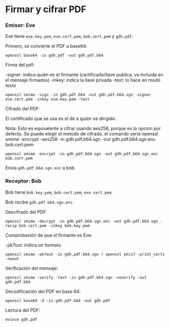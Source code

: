 # Firmar y cifrar PDF

### Emisor: Eve

Eve tiene `eve.key.pem`, `eve.cert.pem`, `bob.cert.pem` y `gdh.pdf`.

Primero, se convierte el PDF a base64:

`openssl base64 -in gdh.pdf -out gdh.pdf.b64`

Firma del pdf:

-signer: indica quién es el firmante (certificado/llave publica, va incluida en el mensaje firmados)
-inkey: indica la llave privada
-text: lo hace en modo texto

`openssl smime -sign -in gdh.pdf.b64 -out gdh.pdf.b64.sgn -signer eve.cert.pem -inkey eve.key.pem -text`

Cifrado del PDF:

El certificado que se usa es el de a quién va dirigido.

Nota: Esto es equivalente a cifrar usando aes256, porque es la opcion por defecto. Se puede elegir el metodo de cifrado, el comando sería openssl smime -encrypt -aes256 -in gdh.pdf.b64.sgn -out gdh.pdf.b64.sgn.enc bob.cert.pem


`openssl smime -encrypt -in gdh.pdf.b64.sgn -out gdh.pdf.b64.sgn.enc bob.cert.pem`

Envía `gdh.pdf.b64.sgn.enc` a bob.

### Receptor: Bob

Bob tiene `bob.key.pem`, `bob.cert.pem`, `eve.cert.pem`.

Bob recibe `gdh.pdf.b64.sgn.enc`.

Descifrado del PDF:

`openssl smime -decrypt -in gdh.pdf.b64.sgn.enc -out gdh.pdf.b64.sgn -recip bob.cert.pem -inkey bob.key.pem`

Comprobación de que el firmante es Eve:

-pk7out: indica un formato

`openssl smime -pk7out -in gdh.pdf.b64.sgn | openssl pkcs7 -print_certs -noout`

Verificación del mensaje:


`openssl smime -verify -text -in gdh.pdf.b64.sgn -noverify -out gdh.pdf.b64`

Decodificación del PDF en base 64:

`openssl base64 -d -in gdh.pdf.b64 -out gdh.pdf`

Lectura del PDF:

`evince gdh.pdf`